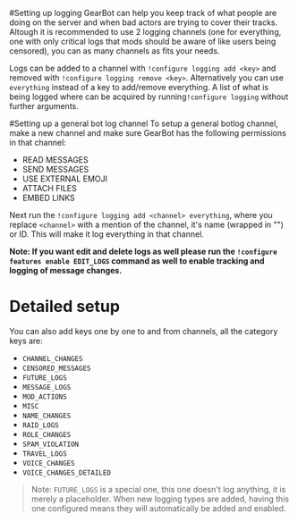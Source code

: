 #Setting up logging
GearBot can help you keep track of what people are doing on the server and when bad actors are trying to cover their tracks.
Altough it is recommended to use 2 logging channels (one for everything, one with only critical logs that mods should be aware of like users being censored), you can as many channels as fits your needs.

Logs can be added to a channel with ``!configure logging add <key>`` and removed with ``!configure logging remove <key>``. Alternatively you can use ``everything`` instead of a key to add/remove everything.
A list of what is being logged where can be acquired by running``!configure logging`` without further arguments.

#Setting up a general bot log channel
To setup a general botlog channel, make a new channel and make sure GearBot has the following permissions in that channel:
 - READ MESSAGES
 - SEND MESSAGES
 - USE EXTERNAL EMOJI
 - ATTACH FILES
 - EMBED LINKS
 
 Next run the ``!configure logging add <channel> everything``, where you replace ``<channel>`` with a mention of the channel, it's name (wrapped in "") or ID.
 This will make it log everything in that channel.
 
 **Note: If you want edit and delete logs as well please run the ``!configure features enable EDIT_LOGS`` command as well to enable tracking and logging of message changes.**
 
 # Detailed setup
 You can also add keys one by one to and from channels, all the category keys are:
 - `CHANNEL_CHANGES`
 - `CENSORED_MESSAGES`
 - `FUTURE_LOGS`
 - `MESSAGE_LOGS`
 - `MOD_ACTIONS`
 - `MISC`
 - `NAME_CHANGES`
 - `RAID_LOGS`
 - `ROLE_CHANGES`
 - `SPAM_VIOLATION`
 - `TRAVEL_LOGS`
 - `VOICE_CHANGES`
 - `VOICE_CHANGES_DETAILED`
 
 > Note: `FUTURE_LOGS` is a special one, this one doesn't log anything, it is merely a placeholder. When new logging types are added, having this one configured means they will automatically be added and enabled.
